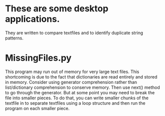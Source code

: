 # These are some desktop applications.

They are written to compare textfiles and to identify duplicate string patterns.

# MissingFiles.py
This program may run out of memory for very large text files. This shortcoming is due to the fact that dictionaries are read entirely and stored in memory. Consider using generator comprehension rather than list/dictionary comprehension to conserve memory. Then use next() method to go through the generator. But at some point you may need to break the file into smaller pieces. To do that, you can write smaller chunks of the textfile in to separate textfiles using a loop structure and then run the program on each smaller piece.
